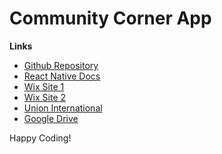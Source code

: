 # Community Corner App

**Links**
- [Github Repository](https://github.com/drPod/Community-Corner)
- [React Native Docs](https://reactnative.dev/docs/getting-started)
- [Wix Site 1](https://jordanmdavis1204.wixsite.com/explicably-inexplica)
- [Wix Site 2](https://businesschronicle.wixsite.com/communitychronicle)
- [Union International](https://theunioninternational.com/)
- [Google Drive](https://drive.google.com/drive/folders/1pYGtkFXkisQxb5doSx2mTX96_1SwoW-O?usp=sharing)

Happy Coding!